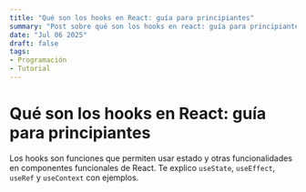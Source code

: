```yaml
---
title: "Qué son los hooks en React: guía para principiantes"
summary: "Post sobre qué son los hooks en react: guía para principiantes"
date: "Jul 06 2025"
draft: false
tags:
- Programación
- Tutorial
---
```


# Qué son los hooks en React: guía para principiantes

Los hooks son funciones que permiten usar estado y otras funcionalidades en componentes funcionales de React. Te explico `useState`, `useEffect`, `useRef` y `useContext` con ejemplos.
